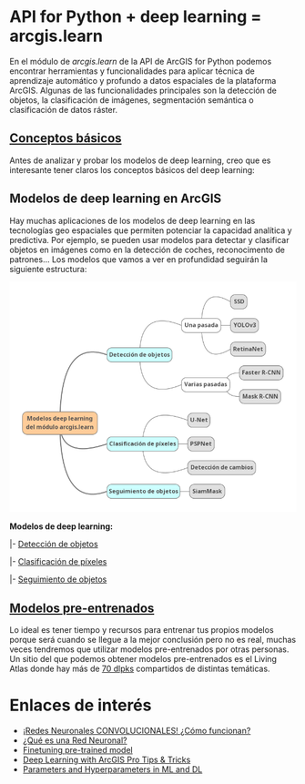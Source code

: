 # API for Python + deep learning = arcgis.learn
En el módulo de *arcgis.learn* de la API de ArcGIS for Python podemos encontrar herramientas y funcionalidades para aplicar técnica de aprendizaje automático y profundo a datos espaciales de la plataforma ArcGIS. Algunas de las funcionalidades principales son la detección de objetos, la clasificación de imágenes, segmentación semántica o clasificación de datos ráster. 

## [Conceptos básicos](./dummies/basic.md)
Antes de analizar y probar los modelos de deep learning, creo que es interesante tener claros los conceptos básicos del deep learning:

## Modelos de deep learning en ArcGIS
Hay muchas aplicaciones de los modelos de deep learning en las tecnologías geo espaciales que permiten potenciar la capacidad analítica y predictiva. Por ejemplo, se pueden usar modelos para detectar y clasificar objetos en imágenes como en la detección de coches, reconocimento de patrones... Los modelos que vamos a ver en profundidad seguirán la siguiente estructura:

![Estructura de modelos de deep learning](./assets/mindmap1.png)

**Modelos de deep learning:**

|- [Detección de objetos](./detectObject.md)

|- [Clasificación de píxeles](./classifyPixel.md)

|- [Seguimiento de objetos](./trackObject.md)

## [Modelos pre-entrenados](pretrainedModels.md)
Lo ideal es tener tiempo y recursos para entrenar tus propios modelos porque será cuando se llegue a la mejor conclusión pero no es real, muchas veces tendremos que utilizar modelos pre-entrenados por otras personas. Un sitio del que podemos obtener modelos pre-entrenados es el Living Atlas donde hay más de [70 dlpks](https://livingatlas.arcgis.com/en/browse/?q=dlpk#q=dlpk&d=2) compartidos de distintas temáticas.


# Enlaces de interés
- [¡Redes Neuronales CONVOLUCIONALES! ¿Cómo funcionan?](https://www.youtube.com/watch?v=V8j1oENVz00&ab_channel=DotCSV)
- [¿Qué es una Red Neuronal?](https://www.youtube.com/watch?v=MRIv2IwFTPg&ab_channel=DotCSV)
- [Finetuning pre-trained model](https://developers.arcgis.com/python/samples/finetuning-pre-trained-building-footprint-model/#model-finetuning)
- [Deep Learning with ArcGIS Pro Tips & Tricks](https://www.esri.com/arcgis-blog/products/arcgis-pro/mapping/deep-learning-with-arcgis-pro-tips-tricks-part-2/)
- [Parameters and Hyperparameters in ML and DL](https://towardsdatascience.com/parameters-and-hyperparameters-aa609601a9ac#:~:text=Simply%20put%2C%20parameters%20in%20machine,choice%20of%20hyperparameters%20you%20provide.)